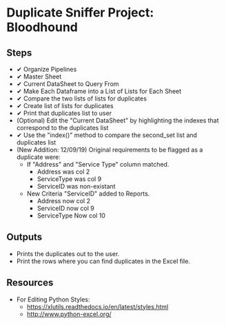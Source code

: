 # Duplicate Sniffer Project: Bloodhound

## Steps

- ✔ Organize Pipelines
- ✔ Master Sheet
- ✔ Current DataSheet to Query From
- ✔ Make Each Dataframe into a List of Lists for Each Sheet
- ✔ Compare the two lists of lists for duplicates
- ✔ Create list of lists for duplicates
- ✔ Print that duplicates list to user
- (Optional) Edit the "Current DataSheet" by highlighting the indexes that correspond to the duplicates list
- ✔ Use the "index()" method to compare the second_set list and duplicates list
- (New Addition: 12/09/19) Original requirements to be flagged as a duplicate were:
  - If "Address" and "Service Type" column matched.
    - Address was col 2
    - ServiceType was col 9
    - ServiceID was non-existant
  - New Criteria "ServiceID" added to Reports.
    - Address now col 2
    - ServiceID now col 9
    - ServiceType Now col 10

## Outputs

- Prints the duplicates out to the user.
- Print the rows where you can find duplicates in the Excel file.

## Resources

- For Editing Python Styles:
  - <https://xlutils.readthedocs.io/en/latest/styles.html>
  - <http://www.python-excel.org/>
  